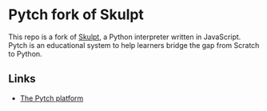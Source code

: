 # Pytch fork of Skulpt

This repo is a fork of [Skulpt](https://skulpt.org/), a Python
interpreter written in JavaScript.  Pytch is an educational system to
help learners bridge the gap from Scratch to Python.

## Links

* [The Pytch platform](https://pytch.org/)
